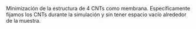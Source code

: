 Minimización de la estructura de 4 CNTs como membrana.
Específicamente fijamos los CNTs durante la simulación y sin tener espacio vacío alrededor de la muestra. 
